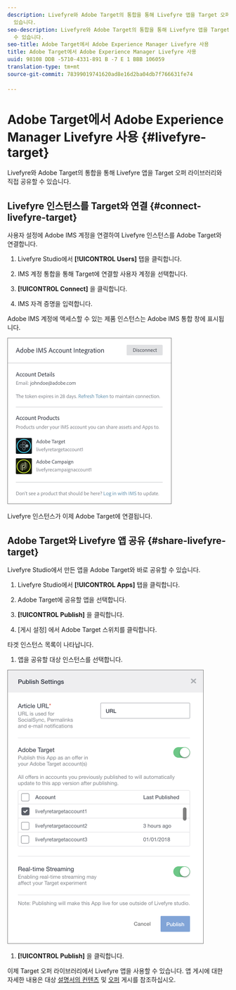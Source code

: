 ```yaml
---
description: Livefyre와 Adobe Target의 통합을 통해 Livefyre 앱을 Target 오퍼 라이브러리와 직접 공유할 수
  있습니다.
seo-description: Livefyre와 Adobe Target의 통합을 통해 Livefyre 앱을 Target 오퍼 라이브러리와 직접 공유할
  수 있습니다.
seo-title: Adobe Target에서 Adobe Experience Manager Livefyre 사용
title: Adobe Target에서 Adobe Experience Manager Livefyre 사용
uuid: 98108 DDB -5710-4331-891 B -7 E 1 BBB 106059
translation-type: tm+mt
source-git-commit: 78399019741620ad8e16d2ba04db7f766631fe74

---
```


# Adobe Target에서 Adobe Experience Manager Livefyre 사용 {#livefyre-target}

Livefyre와 Adobe Target의 통합을 통해 Livefyre 앱을 Target 오퍼 라이브러리와 직접 공유할 수 있습니다.

## Livefyre 인스턴스를 Target와 연결 {#connect-livefyre-target}

사용자 설정에 Adobe IMS 계정을 연결하여 Livefyre 인스턴스를 Adobe Target와 연결합니다.

1. Livefyre Studio에서 **[!UICONTROL Users]** 탭을 클릭합니다.

1. IMS 계정 통합을 통해 Target에 연결할 사용자 계정을 선택합니다.

1. **[!UICONTROL Connect]** 을 클릭합니다.

1. IMS 자격 증명을 입력합니다.

Adobe IMS 계정에 액세스할 수 있는 제품 인스턴스는 Adobe IMS 통합 창에 표시됩니다.

![](assets/livefyre-target-connect.png)

Livefyre 인스턴스가 이제 Adobe Target에 연결됩니다.

## Adobe Target와 Livefyre 앱 공유 {#share-livefyre-target}

Livefyre Studio에서 만든 앱을 Adobe Target와 바로 공유할 수 있습니다.

1. Livefyre Studio에서 **[!UICONTROL Apps]** 탭을 클릭합니다.

1. Adobe Target에 공유할 앱을 선택합니다.

1. **[!UICONTROL Publish]** 을 클릭합니다.

1. [게시 설정] 에서 Adobe Target 스위치를 클릭합니다.

타겟 인스턴스 목록이 나타납니다.

1. 앱을 공유할 대상 인스턴스를 선택합니다.

![](assets/livefyre-target-publish.png)

1. **[!UICONTROL Publish]** 을 클릭합니다.

이제 Target 오퍼 라이브러리에서 Livefyre 앱을 사용할 수 있습니다. 앱 게시에 대한 자세한 내용은 대상 [설명서의 컨텐츠](/help/using/c-library/t-publish-content.md) 및 [오퍼](https://marketing.adobe.com/resources/help/en_US/target/target/c_manage_content.html) 게시를 참조하십시오.